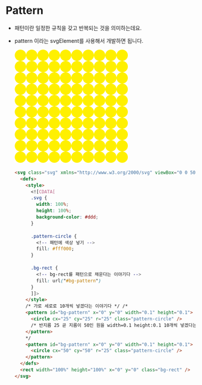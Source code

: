 # Pattern

- 패턴이란 일정한 규칙을 갖고 반복되는 것을 의미하는데요.
- pattern 이라는 svgElement를 사용해서 개발하면 됩니다.

  <!-- ![](pattern.svg) -->
  <img src="pattern.svg" width="300" height="300">

  ```html
  <svg class="svg" xmlns="http://www.w3.org/2000/svg" viewBox="0 0 500 500">
    <defs>
      <style>
        <![CDATA[
        .svg {
          width: 100%;
          height: 100%;
          background-color: #ddd;
        }

        .pattern-circle {
          <!-- 패턴에 색상 넣기 -->
          fill: #fff000;
        }

        .bg-rect {
          <!-- bg-rect를 패턴으로 채운다는 이야기다 -->
          fill: url("#bg-pattern")
        }
        ]]>
      </style>
      /* 가로 세로로 10개씩 넣겠다는 이야기다 */ /*
      <pattern id="bg-pattern" x="0" y="0" width="0.1" height="0.1">
        <circle cx="25" cy="25" r="25" class="pattern-circle" />
        /* 반지름 25 곧 지름이 50인 원을 width=0.1 height:0.1 10개씩 넣겠다는 이야기다. */
      </pattern>
      */
      <pattern id="bg-pattern" x="0" y="0" width="0.1" height="0.1">
        <circle cx="50" cy="50" r="25" class="pattern-circle" />
      </pattern>
    </defs>
    <rect width="100%" height="100%" x="0" y="0" class="bg-rect" />
  </svg>
  ```
